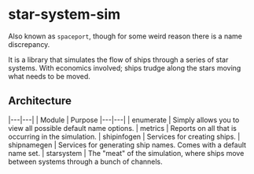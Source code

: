 # star-system-sim

Also known as `spaceport`, though for some weird reason there is a name
discrepancy.

It is a library that simulates the flow of ships through a series of star
systems. With economics involved; ships trudge along the stars moving what
needs to be moved.

## Architecture

|---|---|
| Module | Purpose
|---|---|
| enumerate | Simply allows you to view all possible default name options.
| metrics | Reports on all that is occurring in the simulation.
| shipinfogen | Services for creating ships.
| shipnamegen | Services for generating ship names. Comes with a default name set.
| starsystem | The "meat" of the simulation, where ships move between systems through a bunch of channels.
